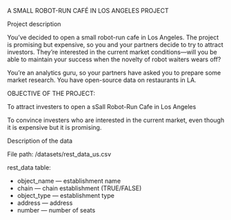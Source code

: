 A SMALL ROBOT-RUN CAFÉ IN LOS ANGELES PROJECT

Project description

You’ve decided to open a small robot-run cafe in Los Angeles. The project is promising but expensive, so you and your partners decide to try to attract investors. They’re interested in the current market conditions—will you be able to maintain your success when the novelty of robot waiters wears off?

You’re an analytics guru, so your partners have asked you to prepare some market research. You have open-source data on restaurants in LA.

OBJECTIVE OF THE PROJECT:

To attract investers to open a sSall Robot-Run Cafe in Los Angeles

To convince investers who are interested in the current market, even though it is expensive but it is promising.


Description of the data

File path: /datasets/rest_data_us.csv

rest_data table:

* object_name — establishment name
* chain — chain establishment (TRUE/FALSE)
* object_type — establishment type
* address — address
* number — number of seats
